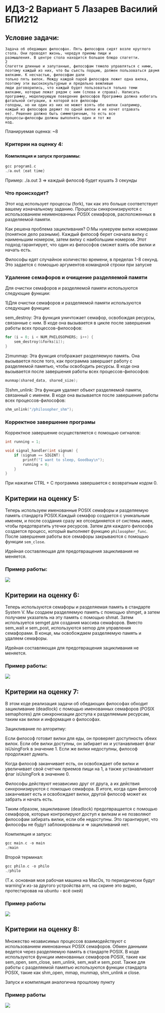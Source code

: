# ИДЗ-2 Вариант 5 Лазарев Василий БПИ212

## Условие задачи:
```
Задача об обедающих философах. Пять философов сидят возле круглого стола. Они проводят жизнь, чередуя приемы пищи и
размышления. В центре стола находится большое блюдо спагетти.
2
Спагетти длинные и запутанные, философам тяжело управляться с ними, поэтому каждый из них, что бы съесть порцию, должен пользоваться двумя вилками. К несчастью, философам дали
только пять вилок. Между каждой парой философов лежит одна вилка, поэтому эти высококультурные и предельно вежливые
люди договорились, что каждый будет пользоваться только теми
вилками, которые лежат рядом с ним (слева и справа). Написать
программу, моделирующую поведение философов Программа должна избегать фатальной ситуации, в которой все философы
голодны, но ни один из них не может взять обе вилки (например,
каждый из философов держит по одной вилки и не хочет отдавать
ее). Решение должно быть симметричным, то есть все
процессы–философы должны выполнять один и тот же
код.
```


Планируемая оценка: ~8

### Критерии на оценку 4:

#### Компиляция и запуск программы:
```c++
gcc program1.c
./a.out {eat time}
```

Пример: ./a.out 3
=> каждый философ будет кушать 3 секунды

### Что происходит?
Этот код использует процессы (fork), так как это больше соответствует вашему изначальному заданию. Процессы синхронизируются с использованием неименованных POSIX семафоров, расположенных в разделяемой памяти.

Как решена проблема зацикливания?
O:Мы нумеруем вилки номерами (понятное дело разными). Каждый философ берет сначала вилку с наименьшим номером, затем вилку с наибольшим номером. Этот подход гарантирует, что один из философов сможет взять обе вилки и начать есть.

Философы едят случайное количество времени, в пределах 1-8 секунд. Это задается с помощью аргументов командной строки при запуске




### Удаление семафоров и очищение разделяемой памяти
Для очистки семафоров и разделяемой памяти используются следующие функции:

1)Для очистки семафоров и разделяемой памяти используются следующие функции:

sem_destroy: Эта функция уничтожает семафор, освобождая ресурсы, связанные с ним. В коде она вызывается в цикле после завершения работы всех процессов-философов:
```c++
for (i = 0; i < NUM_PHILOSOPHERS; i++) {
    sem_destroy(&forks[i]);
}

```
2)munmap: Эта функция отображает разделяемую память. Она вызывается после того, как программа завершает работу с разделяемой памятью, чтобы освободить ресурсы. В коде она вызывается после завершения работы всех процессов-философов:
```C++
munmap(shared_data, shared_size);
```
3)shm_unlink: Эта функция удаляет объект разделяемой памяти, связанный с именем. В коде она вызывается после завершения работы всех процессов-философов:
```C++
shm_unlink("/philosopher_shm");
```

### Корректное завершение програмы
Корректное завершение осуществляется с помощью сигналов:
```C++
int running = 1;

void signal_handler(int signum) {
    if (signum == SIGINT) {
        printf("I want to sleep, Goodbay\n");
        running = 0;
    }
}
```
При нажатии CTRL + C программа завершается с возвратным кодом 0.
## Критерии на оценку 5:

Теперь используем именованные POSIX семафоры и разделяемую память стандарта POSIX.Каждый семафор создается с уникальным именем, и после создания сразу же отсоединяется от системы имен, чтобы предотвратить утечки ресурсов. Затем для каждого философа создается процесс, который выполняет функцию `philosopher_func`. После завершения работы все семафоры закрываются с помощью функции `sem_close`. 

Идейная составляющая для предотвращения зацикливания не меняется.
### Пример работы:
![](static/example_5.png)


## Критерии на оценку 6:

Теперь используются семафоры и разделяемая память в стандарте System V. Мы создаем разделяемую память с помощью shmget, а затем получаем указатель на эту память с помощью shmat. Затем используется semget для создания массива семафоров. Вместо sem_wait и sem_post, используются semop для управления семафорами. В конце, мы освобождаем разделяемую память и удаляем семафоры.

Идейная составляющая для предотвращения зацикливания не меняется.

### Пример работы:
![](static/example_6.png)

## Критерии на оценку 7:

В этом коде реализация задачи об обедающих философах обходит зацикливание (deadlock) с помощью именованных семафоров (POSIX semaphores) для синхронизации доступа к разделяемым ресурсам, таким как вилки и информация о философах.

Зацикливание по алгоритму:

Если философ готовит вилки для еды, он проверяет доступность обеих вилок. Если обе вилки доступны, он забирает их и устанавливает флаг isUsingFork в значение 1. Если же вилки недоступны, философ продолжает думать.

Когда философ заканчивает есть, он освобождает обе вилки и увеличивает свой счетчик приемов пищи на 1, а также устанавливает флаг isUsingFork в значение 0.

Философы действуют независимо друг от друга, а их действия синхронизируются с помощью семафора. В итоге, когда один философ заканчивает есть и освобождает вилки, другой философ может их забрать и начать есть.

Таким образом, зацикливание (deadlock) предотвращается с помощью семафоров, которые контролируют доступ к вилкам и не позволяют философам забирать вилки, если обе недоступны. Это гарантирует, что философы не будут заблокированы и => зацикливаний нет.

Компиляция и запуск:
```C++
gcc main.c -o main
./main
```

Второй терминал:
```C++
gcc philo.c -o philo
./philo
```

(Т.к. основная моя рабочая машина на MacOs, то периодически будут warning'и из-за другого устройства arm, на скрине это видно, протестировав на ubuntu - всё окей)

### Пример работы

![](static/example_7.png)


## Критерии на оценку 8:

Множество независимых процессов взаимодействуют с использованием именованных POSIX семафоров. Обмен данными ведется через разделяемую память в стандарте POSIX.
В коде используются функции именованных семафоров POSIX, такие как sem_open, sem_close, sem_unlink, sem_wait и sem_post. Также для работы с разделяемой памятью используются функции стандарта POSIX, такие как shm_open, mmap, munmap, shm_unlink и close.

Запуск и компиляция аналогична прошлому пункту

### Пример работы

![](static/example_8.png)